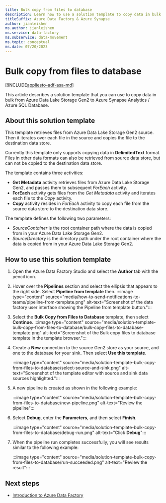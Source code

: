 ```yaml
---
title: Bulk copy from files to database
description: Learn how to use a solution template to copy data in bulk from Azure Data Lake Storage Gen2 to Azure Synapse Analytics / Azure SQL Database.
titleSuffix: Azure Data Factory & Azure Synapse
author: jianleishen
ms.author: jianleishen
ms.service: data-factory
ms.subservice: data-movement
ms.topic: conceptual
ms.date: 07/20/2023
---
```


# Bulk copy from files to database

[!INCLUDE[appliesto-adf-asa-md](includes/appliesto-adf-asa-md.md)]

This article describes a solution template that you can use to copy data in bulk from Azure Data Lake Storage Gen2 to Azure Synapse Analytics / Azure SQL Database.

## About this solution template

This template retrieves files from Azure Data Lake Storage Gen2 source. Then it iterates over each file in the source and copies the file to the destination data store. 

Currently this template only supports copying data in **DelimitedText** format. Files in other data formats can also be retrieved from source data store, but can not be copied to the destination data store.  

The template contains three activities:
- **Get Metadata** activity retrieves files from Azure Data Lake Storage Gen2, and passes them to subsequent *ForEach* activity.
- **ForEach** activity gets files from the *Get Metadata* activity and iterates each file to the *Copy* activity.
- **Copy** activity resides in *ForEach* activity to copy each file from the source data store to the destination data store.

The template defines the following two parameters:
- *SourceContainer* is the root container path where the data is copied from in your Azure Data Lake Storage Gen2. 
- *SourceDirectory* is the directory path under the root container where the data is copied from in your Azure Data Lake Storage Gen2.

## How to use this solution template

1. Open the Azure Data Factory Studio and select the **Author** tab with the pencil icon.
1. Hover over the **Pipelines** section and select the ellipsis that appears to the right side.  Select **Pipeline from template** then.
   :::image type="content" source="media/how-to-send-notifications-to-teams/pipeline-from-template.png" alt-text="Screenshot of the data factory user interface showing the Pipeline from template button.":::
1. Select the **Bulk Copy from Files to Database** template, then select **Continue**. 
   :::image type="content" source="media/solution-template-bulk-copy-from-files-to-database/bulk-copy-files-to-database-template.png" alt-text="Screenshot of the Bulk copy files to database template in the template browser.":::
1. Create a **New** connection to the source Gen2 store as your source, and one to the database for your sink. Then select **Use this template**.

    :::image type="content" source="media/solution-template-bulk-copy-from-files-to-database/select-source-and-sink.png" alt-text="Screenshot of the template editor with source and sink data sources highlighted.":::  
  
1. A new pipeline is created as shown in the following example:

    :::image type="content" source="media/solution-template-bulk-copy-from-files-to-database/new-pipeline.png" alt-text="Review the pipeline":::

1. Select **Debug**, enter the **Parameters**, and then select **Finish**.

    :::image type="content" source="media/solution-template-bulk-copy-from-files-to-database/debug-run.png" alt-text="Click **Debug**":::

1. When the pipeline run completes successfully, you will see results similar to the following example:

    :::image type="content" source="media/solution-template-bulk-copy-from-files-to-database/run-succeeded.png" alt-text="Review the result":::

       
## Next steps

- [Introduction to Azure Data Factory](introduction.md)
